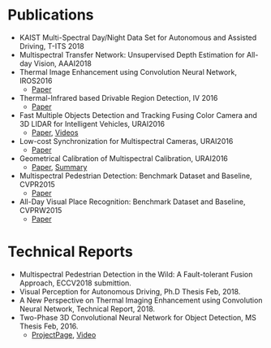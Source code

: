# Publications

- KAIST Multi-Spectral Day/Night Data Set for Autonomous and Assisted Driving, T-ITS 2018
- Multispectral Transfer Network: Unsupervised Depth Estimation for All-day Vision, AAAI2018
- Thermal Image Enhancement using Convolution Neural Network, IROS2016
   - [Paper](https://www.dropbox.com/s/utazd1mj22r3w8y/IROS2016_TEN_Final_High.pdf?dl=0)
- Thermal-Infrared based Drivable Region Detection, IV 2016
    - [Paper](https://www.dropbox.com/s/w169513av0gh9jz/IV2016_camready.pdf?dl=0)
- Fast Multiple Objects Detection and Tracking Fusing Color Camera and 3D LIDAR for Intelligent Vehicles, URAI2016
    - [Paper](), [Videos](https://sites.google.com/site/smhwangcv/datmo_sensor_fusion)
- Low-cost Synchronization for Multispectral Cameras, URAI2016
    - [Paper](https://www.dropbox.com/s/3vzlh5dv22iqui0/Low-Cost%20Synchronization%20for%20Multispectral%20Cameras.pdf?dl=0)
- Geometrical Calibration of Multispectral Calibration, URAI2016
  - [Paper](https://www.dropbox.com/s/a8fodgeodbtkt1q/Geometrical%20Calibration%20of%20Multispectral%20Calibration.pdf?dl=0), [Summary](https://www.dropbox.com/s/g4lem4xx3wel2h3/Low-Cost%20Synchronization%20for%20Multispectral%20Cameras_Digest.pptx?dl=0)
- Multispectral Pedestrian Detection: Benchmark Dataset and Baseline, CVPR2015
    - [Paper](http://rcv.kaist.ac.kr/ykchoi/papers/CVPR2015_MutispectalPedestrian.pdf)
- All-Day Visual Place Recognition: Benchmark Dataset and Baseline, CVPRW2015
    - [Paper](http://rcv.kaist.ac.kr/ykchoi/papers/CVPRW-VPRICE2015.pdf)

#  Technical Reports
- Multispectral Pedestrian Detection in the Wild: A Fault-tolerant Fusion Approach, ECCV2018 submittion.
- Visual Perception for Autonomous Driving, Ph.D Thesis Feb, 2018.
- A New Perspective on Thermal Imaging Enhancement using Convolution Neural Network, Technical Report, 2018.
- Two-Phase 3D Convolutional Neural Network for Object Detection, MS Thesis Feb, 2016. 
    - [ProjectPage](https://sites.google.com/site/3dcnnpp/), [Video]()






